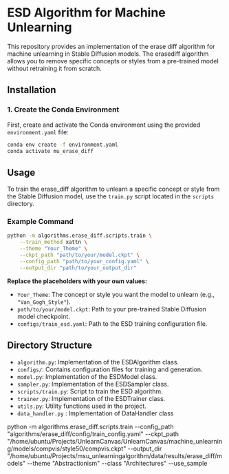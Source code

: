 # ESD Algorithm for Machine Unlearning

This repository provides an implementation of the erase diff algorithm for machine unlearning in Stable Diffusion models. The erasediff algorithm allows you to remove specific concepts or styles from a pre-trained model without retraining it from scratch.

## Installation

### 1. Create the Conda Environment

First, create and activate the Conda environment using the provided `environment.yaml` file:

```bash
conda env create -f environment.yaml
conda activate mu_erase_diff
```


## Usage

To train the erase_diff algorithm to unlearn a specific concept or style from the Stable Diffusion model, use the `train.py` script located in the `scripts` directory.

### Example Command

```bash
python -m algorithms.erase_diff.scripts.train \
    --train_method xattn \
    --theme "Your_Theme" \
    --ckpt_path "path/to/your/model.ckpt" \
    --config_path "path/to/your_config.yaml" \
    --output_dir "path/to/your_output_dir"
```

**Replace the placeholders with your own values:**

- `Your_Theme`: The concept or style you want the model to unlearn (e.g., `"Van_Gogh_Style"`).
- `path/to/your/model.ckpt`: Path to your pre-trained Stable Diffusion model checkpoint.
- `configs/train_esd.yaml`: Path to the ESD training configuration file.


## Directory Structure

- `algorithm.py`: Implementation of the ESDAlgorithm class.
- `configs/`: Contains configuration files for training and generation.
- `model.py`: Implementation of the ESDModel class.
- `sampler.py`: Implementation of the ESDSampler class.
- `scripts/train.py`: Script to train the ESD algorithm.
- `trainer.py`: Implementation of the ESDTrainer class.
- `utils.py`: Utility functions used in the project.
- `data_handler.py` : Implementation of DataHandler class


 python -m algorithms.erase_diff.scripts.train --config_path "algorithms/erase_diff/config/train_config.yaml" --ckpt_path "/home/ubuntu/Projects/UnlearnCanvas/UnlearnCanvas/machine_unlearning/models/compvis/style50/compvis.ckpt" --output_dir "/home/ubuntu/Projects/msu_unlearningalgorithm/data/results/erase_diff/models" --theme "Abstractionism" --class "Architectures" --use_sample 

